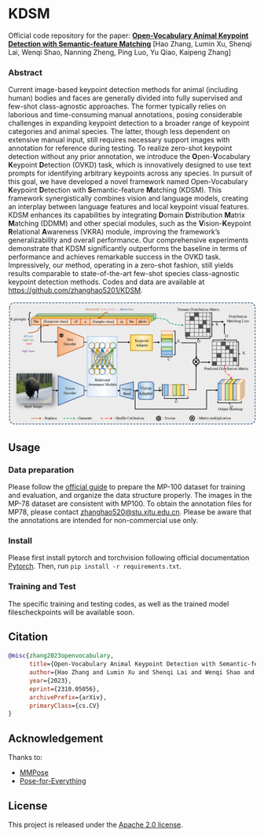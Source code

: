 # KDSM

Official code repository for the paper:
[**Open-Vocabulary Animal Keypoint Detection with Semantic-feature Matching**](https://arxiv.org/abs/2310.05056)
[Hao Zhang, Lumin Xu, Shenqi Lai, Wenqi Shao, Nanning Zheng, Ping Luo, Yu Qiao, Kaipeng Zhang]

### Abstract
Current image-based keypoint detection methods for animal (including human) bodies and faces are generally divided into fully supervised and few-shot class-agnostic approaches. The former typically relies on laborious and time-consuming manual annotations, posing considerable challenges in expanding keypoint detection to a broader range of keypoint categories and animal species. The latter, though less dependent on extensive manual input, still requires necessary support images with annotation for reference during testing. To realize zero-shot keypoint detection without any prior annotation, we introduce the **O**pen-**V**ocabulary **K**eypoint **D**etection (OVKD) task, which is innovatively designed to use text prompts for identifying arbitrary keypoints across any species. In pursuit of this goal, we have developed a novel framework named Open-Vocabulary **K**eypoint **D**etection with **S**emantic-feature **M**atching (KDSM). This framework synergistically combines vision and language models, creating an interplay between language features and local keypoint visual features. KDSM enhances its capabilities by integrating **D**omain **D**istribution **M**atrix **M**atching (DDMM) and other special modules, such as the **V**ision-**K**eypoint **R**elational **A**wareness (VKRA) module, improving the framework’s generalizability and overall performance. Our comprehensive experiments demonstrate that KDSM significantly outperforms the baseline in terms of performance and achieves remarkable success in the OVKD task. Impressively, our method, operating in a zero-shot fashion, still yields results comparable to state-of-the-art few-shot species class-agnostic keypoint detection methods. Codes and data are available at https://github.com/zhanghao5201/KDSM.

<img src="figure/fig03.png">

## Usage

### Data preparation
Please follow the [official guide](https://github.com/luminxu/Pose-for-Everything) to prepare the MP-100 dataset for training and evaluation, and organize the data structure properly. The images in the MP-78 dataset are consistent with MP100. To obtain the annotation files for MP78, please contact zhanghao520@stu.xjtu.edu.cn. Please be aware that the annotations are intended for non-commercial use only.

### Install
Please first install pytorch and torchvision following official documentation [Pytorch](https://pytorch.org/get-started/previous-versions/). Then, run `pip install -r requirements.txt`.

### Training and Test
The specific training and testing codes, as well as the trained model filescheckpoints will be available soon.

## Citation
```bibtex
@misc{zhang2023openvocabulary,
      title={Open-Vocabulary Animal Keypoint Detection with Semantic-feature Matching}, 
      author={Hao Zhang and Lumin Xu and Shenqi Lai and Wenqi Shao and Nanning Zheng and Ping Luo and Yu Qiao and Kaipeng Zhang},
      year={2023},
      eprint={2310.05056},
      archivePrefix={arXiv},
      primaryClass={cs.CV}
}
```

## Acknowledgement

Thanks to:

- [MMPose](https://github.com/open-mmlab/mmpose)
- [Pose-for-Everything](https://github.com/luminxu/Pose-for-Everything)

## License

This project is released under the [Apache 2.0 license](LICENSE).
